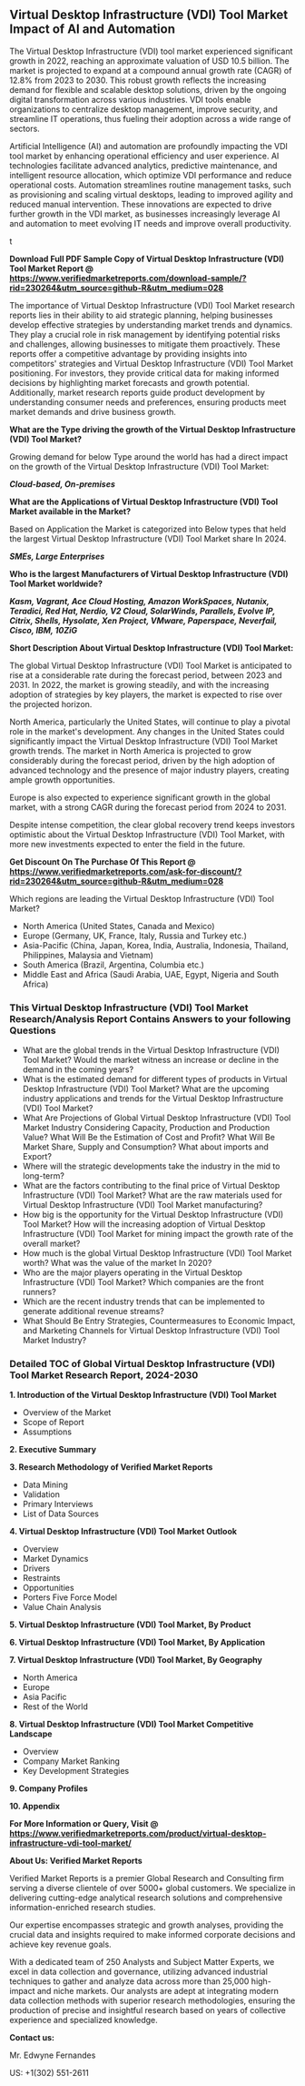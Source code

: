 <h2>Virtual Desktop Infrastructure (VDI) Tool Market Impact of AI and Automation</h2><p>The Virtual Desktop Infrastructure (VDI) tool market experienced significant growth in 2022, reaching an approximate valuation of USD 10.5 billion. The market is projected to expand at a compound annual growth rate (CAGR) of 12.8% from 2023 to 2030. This robust growth reflects the increasing demand for flexible and scalable desktop solutions, driven by the ongoing digital transformation across various industries. VDI tools enable organizations to centralize desktop management, improve security, and streamline IT operations, thus fueling their adoption across a wide range of sectors.</p><p>Artificial Intelligence (AI) and automation are profoundly impacting the VDI tool market by enhancing operational efficiency and user experience. AI technologies facilitate advanced analytics, predictive maintenance, and intelligent resource allocation, which optimize VDI performance and reduce operational costs. Automation streamlines routine management tasks, such as provisioning and scaling virtual desktops, leading to improved agility and reduced manual intervention. These innovations are expected to drive further growth in the VDI market, as businesses increasingly leverage AI and automation to meet evolving IT needs and improve overall productivity.</p>t</p><p id="" class=""><strong>Download Full PDF Sample Copy of Virtual Desktop Infrastructure (VDI) Tool Market Report @ <a href="https://www.verifiedmarketreports.com/download-sample/?rid=230264&utm_source=github-R&utm_medium=028" target="_blank">https://www.verifiedmarketreports.com/download-sample/?rid=230264&utm_source=github-R&utm_medium=028</a></strong></p><p>The importance of&nbsp;Virtual Desktop Infrastructure (VDI) Tool Market research reports lies in their ability to aid strategic planning, helping businesses develop effective strategies by understanding market trends and dynamics. They play a crucial role in risk management by identifying potential risks and challenges, allowing businesses to mitigate them proactively. These reports offer a competitive advantage by providing insights into competitors' strategies and Virtual Desktop Infrastructure (VDI) Tool Market positioning. For investors, they provide critical data for making informed decisions by highlighting market forecasts and growth potential. Additionally, market research reports guide product development by understanding consumer needs and preferences, ensuring products meet market demands and drive business growth.</p><p><strong>What are the&nbsp;Type driving the growth of the Virtual Desktop Infrastructure (VDI) Tool Market?</strong></p><p id="" class="">Growing demand for below Type around the world has had a direct impact on the growth of the Virtual Desktop Infrastructure (VDI) Tool Market:</p><em><strong>Cloud-based, On-premises</strong></em></p><strong>What are the&nbsp;Applications&nbsp;of Virtual Desktop Infrastructure (VDI) Tool Market available in the Market?</strong></p><p id="" class="">Based on Application the Market is categorized into Below types that held the largest Virtual Desktop Infrastructure (VDI) Tool Market share In 2024.</p><em><strong>SMEs, Large Enterprises</strong></em></p><strong>Who is the largest Manufacturers of Virtual Desktop Infrastructure (VDI) Tool Market worldwide?</strong></p><p><em><strong>Kasm, Vagrant, Ace Cloud Hosting, Amazon WorkSpaces, Nutanix, Teradici, Red Hat, Nerdio, V2 Cloud, SolarWinds, Parallels, Evolve IP, Citrix, Shells, Hysolate, Xen Project, VMware, Paperspace, Neverfail, Cisco, IBM, 10ZiG</strong></em></p><p id="" class=""><strong>Short Description About Virtual Desktop Infrastructure (VDI) Tool Market:</strong></p><p>The global Virtual Desktop Infrastructure (VDI) Tool Market is anticipated to rise at a considerable rate during the forecast period, between 2023 and 2031. In 2022, the market is growing steadily, and with the increasing adoption of strategies by key players, the market is expected to rise over the projected horizon.</p><p>North America, particularly the United States, will continue to play a pivotal role in the market's development. Any changes in the United States could significantly impact the Virtual Desktop Infrastructure (VDI) Tool Market growth trends. The market in North America is projected to grow considerably during the forecast period, driven by the high adoption of advanced technology and the presence of major industry players, creating ample growth opportunities.</p><p>Europe is also expected to experience significant growth in the global market, with a strong CAGR during the forecast period from 2024 to 2031.</p><p>Despite intense competition, the clear global recovery trend keeps investors optimistic about the Virtual Desktop Infrastructure (VDI) Tool Market, with more new investments expected to enter the field in the future.</p><p id="" class=""><strong>Get Discount On The Purchase Of This Report @ <a href="https://www.verifiedmarketreports.com/ask-for-discount/?rid=230264&utm_source=github-R&utm_medium=028" target="_blank">https://www.verifiedmarketreports.com/ask-for-discount/?rid=230264&utm_source=github-R&utm_medium=028</a></strong></p>Which regions are leading the Virtual Desktop Infrastructure (VDI) Tool Market?</p><ul><li>North America (United States, Canada and Mexico)</li><li>Europe (Germany, UK, France, Italy, Russia and Turkey etc.)</li><li>Asia-Pacific (China, Japan, Korea, India, Australia, Indonesia, Thailand, Philippines, Malaysia and Vietnam)</li><li>South America (Brazil, Argentina, Columbia etc.)</li><li>Middle East and Africa (Saudi Arabia, UAE, Egypt, Nigeria and South Africa)</li></ul><h3 id="" class="">This Virtual Desktop Infrastructure (VDI) Tool Market Research/Analysis Report Contains Answers to your following Questions</h3><ul><li>What are the global trends in the Virtual Desktop Infrastructure (VDI) Tool Market? Would the market witness an increase or decline in the demand in the coming years?</li><li>What is the estimated demand for different types of products in Virtual Desktop Infrastructure (VDI) Tool Market? What are the upcoming industry applications and trends for the Virtual Desktop Infrastructure (VDI) Tool Market?</li><li>What Are Projections of Global Virtual Desktop Infrastructure (VDI) Tool Market Industry Considering Capacity, Production and Production Value? What Will Be the Estimation of Cost and Profit? What Will Be Market Share, Supply and Consumption? What about imports and Export?</li><li>Where will the strategic developments take the industry in the mid to long-term?</li><li>What are the factors contributing to the final price of Virtual Desktop Infrastructure (VDI) Tool Market? What are the raw materials used for Virtual Desktop Infrastructure (VDI) Tool Market manufacturing?</li><li>How big is the opportunity for the Virtual Desktop Infrastructure (VDI) Tool Market? How will the increasing adoption of Virtual Desktop Infrastructure (VDI) Tool Market for mining impact the growth rate of the overall market?</li><li>How much is the global Virtual Desktop Infrastructure (VDI) Tool Market worth? What was the value of the market In 2020?</li><li>Who are the major players operating in the Virtual Desktop Infrastructure (VDI) Tool Market? Which companies are the front runners?</li><li>Which are the recent industry trends that can be implemented to generate additional revenue streams?</li><li>What Should Be Entry Strategies, Countermeasures to Economic Impact, and Marketing Channels for Virtual Desktop Infrastructure (VDI) Tool Market Industry?</li></ul><h3 id="" class="">Detailed TOC of Global Virtual Desktop Infrastructure (VDI) Tool Market Research Report, 2024-2030</h3><p id="" class=""><strong>1. Introduction of the Virtual Desktop Infrastructure (VDI) Tool Market</strong></p><ul><li>Overview of the Market</li><li>Scope of Report</li><li>Assumptions</li></ul><p id="" class=""><strong>2. Executive Summary</strong></p><p id="" class=""><strong>3. Research Methodology of Verified Market Reports</strong></p><ul><li>Data Mining</li><li>Validation</li><li>Primary Interviews</li><li>List of Data Sources</li></ul><p id="" class=""><strong>4. Virtual Desktop Infrastructure (VDI) Tool Market Outlook</strong></p><ul><li>Overview</li><li>Market Dynamics</li><li>Drivers</li><li>Restraints</li><li>Opportunities</li><li>Porters Five Force Model</li><li>Value Chain Analysis</li></ul><p id="" class=""><strong>5. Virtual Desktop Infrastructure (VDI) Tool Market, By Product</strong></p><p id="" class=""><strong>6. Virtual Desktop Infrastructure (VDI) Tool Market, By Application</strong></p><p id="" class=""><strong>7. Virtual Desktop Infrastructure (VDI) Tool Market, By Geography</strong></p><ul><li>North America</li><li>Europe</li><li>Asia Pacific</li><li>Rest of the World</li></ul><p id="" class=""><strong>8. Virtual Desktop Infrastructure (VDI) Tool Market Competitive Landscape</strong></p><ul><li>Overview</li><li>Company Market Ranking</li><li>Key Development Strategies</li></ul><p id="" class=""><strong>9. Company Profiles</strong></p><p id="" class=""><strong>10. Appendix</strong></p><p id="" class=""><strong>For More Information or Query, Visit @ <a href="https://www.verifiedmarketreports.com/product/virtual-desktop-infrastructure-vdi-tool-market/" target="_blank">https://www.verifiedmarketreports.com/product/virtual-desktop-infrastructure-vdi-tool-market/</a></strong></p><p id="" class=""><strong>About Us: Verified Market Reports</strong></p><p id="" class="">Verified Market Reports is a premier Global Research and Consulting firm serving a diverse clientele of over 5000+ global customers. We specialize in delivering cutting-edge analytical research solutions and comprehensive information-enriched research studies.</p><p id="" class="">Our expertise encompasses strategic and growth analyses, providing the crucial data and insights required to make informed corporate decisions and achieve key revenue goals.</p><p id="" class="">With a dedicated team of 250 Analysts and Subject Matter Experts, we excel in data collection and governance, utilizing advanced industrial techniques to gather and analyze data across more than 25,000 high-impact and niche markets. Our analysts are adept at integrating modern data collection methods with superior research methodologies, ensuring the production of precise and insightful research based on years of collective experience and specialized knowledge.</p><p id="" class=""><strong>Contact us:</strong></p><p id="" class="">Mr. Edwyne Fernandes</p><p id="" class="">US: +1(302) 551-2611</p>